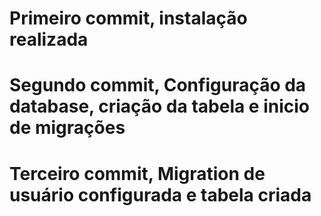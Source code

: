 # Primeiro commit, instalação realizada

# Segundo commit, Configuração da database, criação da tabela e inicio de migrações

# Terceiro commit, Migration de usuário configurada e tabela criada